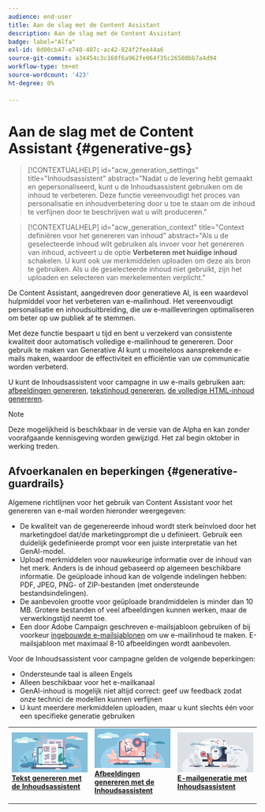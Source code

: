 ```yaml
---
audience: end-user
title: Aan de slag met de Content Assistant
description: Aan de slag met de Content Assistant
badge: label="Alfa"
exl-id: 0d00cb47-e740-407c-ac42-824f2fee44a6
source-git-commit: a34454c3c160f6a962fe064f35c26580bb7a4d94
workflow-type: tm+mt
source-wordcount: '423'
ht-degree: 0%

---
```


# Aan de slag met de Content Assistant {#generative-gs}

>[!CONTEXTUALHELP]
>id="acw_generation_settings"
>title="Inhoudsassistent"
>abstract="Nadat u de levering hebt gemaakt en gepersonaliseerd, kunt u de Inhoudsassistent gebruiken om de inhoud te verbeteren. Deze functie vereenvoudigt het proces van personalisatie en inhoudverbetering door u toe te staan om de inhoud te verfijnen door te beschrijven wat u wilt produceren."


>[!CONTEXTUALHELP]
>id="acw_generation_context"
>title="Context definiëren voor het genereren van inhoud"
>abstract="Als u de geselecteerde inhoud wilt gebruiken als invoer voor het genereren van inhoud, activeert u de optie **Verbeteren met huidige inhoud** schakelen. U kunt ook uw merkmiddelen uploaden om deze als bron te gebruiken. Als u de geselecteerde inhoud niet gebruikt, zijn het uploaden en selecteren van merkelementen verplicht."

De Content Assistant, aangedreven door generatieve AI, is een waardevol hulpmiddel voor het verbeteren van e-mailinhoud. Het vereenvoudigt personalisatie en inhoudsuitbreiding, die uw e-mailleveringen optimaliseren om beter op uw publiek af te stemmen.

Met deze functie bespaart u tijd en bent u verzekerd van consistente kwaliteit door automatisch volledige e-mailinhoud te genereren. Door gebruik te maken van Generative AI kunt u moeiteloos aansprekende e-mails maken, waardoor de effectiviteit en efficiëntie van uw communicatie worden verbeterd.


U kunt de Inhoudsassistent voor campagne in uw e-mails gebruiken aan: [afbeeldingen genereren](generative-image.md), [tekstinhoud genereren](generative-content.md), [de volledige HTML-inhoud genereren](generative-email.md).

>[!NOTE]
>
>Deze mogelijkheid is beschikbaar in de versie van de Alpha en kan zonder voorafgaande kennisgeving worden gewijzigd. Het zal begin oktober in werking treden.

## Afvoerkanalen en beperkingen {#generative-guardrails}

Algemene richtlijnen voor het gebruik van Content Assistant voor het genereren van e-mail worden hieronder weergegeven:

* De kwaliteit van de gegenereerde inhoud wordt sterk beïnvloed door het marketingdoel dat/de marketingprompt die u definieert. Gebruik een duidelijk gedefinieerde prompt voor een juiste interpretatie van het GenAI-model. 
* Upload merkmiddelen voor nauwkeurige informatie over de inhoud van het merk. Anders is de inhoud gebaseerd op algemeen beschikbare informatie. De geüploade inhoud kan de volgende indelingen hebben: PDF, JPEG, PNG- of ZIP-bestanden (met ondersteunde bestandsindelingen).
* De aanbevolen grootte voor geüploade brandmiddelen is minder dan 10 MB. Grotere bestanden of veel afbeeldingen kunnen werken, maar de verwerkingstijd neemt toe.
* Een door Adobe Campaign geschreven e-mailsjabloon gebruiken of bij voorkeur [ingebouwde e-mailsjablonen](../content/email-sample-templates.md) om uw e-mailinhoud te maken. E-mailsjabloon met maximaal 8-10 afbeeldingen wordt aanbevolen.


Voor de Inhoudsassistent voor campagne gelden de volgende beperkingen:

* Ondersteunde taal is alleen Engels
* Alleen beschikbaar voor het e-mailkanaal
* GenAI-inhoud is mogelijk niet altijd correct: geef uw feedback zodat onze technici de modellen kunnen verfijnen
* U kunt meerdere merkmiddelen uploaden, maar u kunt slechts één voor een specifieke generatie gebruiken



<table style="table-layout:fixed"><tr style="border: 0;">
<td>
<a href="generative-content.md">
<img alt="Tekst genereren" src="assets/do-not-localize/text-genai.jpeg">
</a>
<div>
<a href="generative-content.md"><strong>Tekst genereren met de Inhoudsassistent</strong></a>
</div>
<p>
</td>
<td>
<a href="generative-image.md">
<img alt="Afbeelding genereren" src="assets/do-not-localize/image-genai.jpeg">
</a>
<div><a href="generative-image.md"><strong>Afbeeldingen genereren met de Inhoudsassistent</strong>
</div>
<p>
</td>
<td>
<a href="generative-email.md">
<img alt="E-mailgeneratie" src="assets/do-not-localize/email-genai.jpeg">
</a>
<div>
<a href="generative-email.md"><strong>E-mailgeneratie met Inhoudsassistent</strong></a>
</div>
<p></td>
</tr></table>
